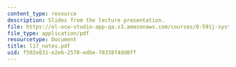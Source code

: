 ```yaml
---
content_type: resource
description: Slides from the lecture presentation.
file: https://ol-ocw-studio-app-qa.s3.amazonaws.com/courses/8-591j-systems-biology-fall-2004/f502e831e2e62570edbe78338f4dd8ff_l17_notes.pdf
file_type: application/pdf
resourcetype: Document
title: l17_notes.pdf
uid: f502e831-e2e6-2570-edbe-78338f4dd8ff
---
```

